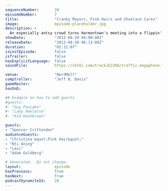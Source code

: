 ```yaml
---
sequenceNumber:       20
episodeNumber:        7
title:                "Cranky Mayors, Pink Hairs and Shoelace Cares"
image:                episode-placeholder.jpg
description: >
  An especially antsy crowd turns Harmontown's meeting into a flippin' town meeting, pushing our fearless leader from musings on infidelity to contemplations of suicide. Plus: Dungeonmaster Spencer unveils the boys' characters!
showDate:             "2012-08-20 04:00:00Z"
releaseDate:          "2012-08-30 06:13:00Z"
duration:             "01:31:07"
isLostEpisode:        false
isTrailer:            false
hasExplicitLanguage:  false
soundFile:            https://chtbl.com/track/E2288/traffic.megaphone.fm/STA7028373533.mp3?updated=1555697331

venue:                "NerdMelt"
comptroller:          "Jeff B. Davis"
gameMaster:           
hasDnD:               

## Example on how to add guests
#guests:
#- "Guy Pancake"
#- "Lady Omelette"
#- "Kid Hashbrown"

guests:
- "Spencer Crittenden"
audienceGuests:
- "Christina &quot;Pink Hair&quot;"
- "Nti Aning"
- "Levi"
- "Adam Goldberg"

# Generated.  Do not change:
layout:               episode
hasPrevious:          True
hasNext:              True
podcastDynamiteId:    20
---
```

